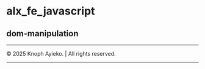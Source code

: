 # alx_fe_javascript

## dom-manipulation

---

<p>&copy; 2025 Knoph Ayieko. | All rights reserved.</p>

---
